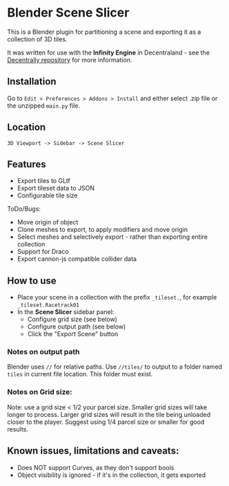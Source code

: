 # Blender Scene Slicer

This is a Blender plugin for partitioning a scene and exporting it as a collection of 3D tiles.

It was written for use with the **Infinity Engine** in Decentraland - see the [Decentrally repository](https://github.com/decentraland-scenes/decentrally) for more information.

Installation
--
Go to `Edit > Preferences > Addons > Install` and either select .zip file or the unzipped `main.py` file.

Location
--
`3D Viewport -> Sidebar -> Scene Slicer`

Features
--
* Export tiles to GLtf
* Export tileset data to JSON
* Configurable tile size

ToDo/Bugs:

* Move origin of object
* Clone meshes to export, to apply modifiers and move origin
* Select meshes and selectively export - rather than exporting entire collection
* Support for Draco
* Export cannon-js compatible collider data

How to use
--
* Place your scene in a collection with the prefix `_tileset.`, for example `_tileset.Racetrack01`
* In the **Scene Slicer** sidebar panel: 
    * Configure grid size (see below)
    * Configure output path (see below)
    * Click the "Export Scene" button


### Notes on output path

Blender uses `//` for relative paths. Use `//tiles/` to output to a folder named `tiles` in current file location. This folder must exist.


### Notes on Grid size:

Note: use a grid size < 1/2 your parcel size. Smaller grid sizes will take longer to process. Larger grid sizes will result in the tile being unloaded closer to the player. Suggest using 1/4 parcel size or smaller for good results.

Known issues, limitations and caveats:
--

* Does NOT support Curves, as they don't support bools
* Object visibility is ignored - if it's in the collection, it gets exported